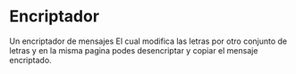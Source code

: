 # Encriptador
Un encriptador de mensajes
El cual modifica las letras por otro conjunto de letras y en la misma pagina podes desencriptar y copiar el mensaje encriptado.
